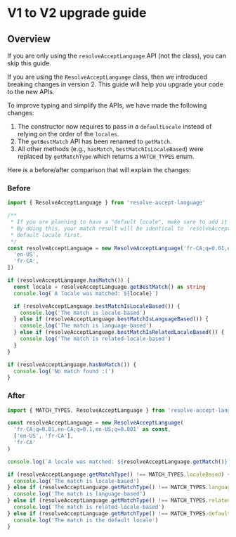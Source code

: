 # V1 to V2 upgrade guide

## Overview

If you are only using the `resolveAcceptLanguage` API (not the class), you can skip this guide.

If you are using the `ResolveAcceptLanguage` class, then we introduced breaking changes in version 2. This guide will help you upgrade your code to the new APIs.

To improve typing and simplify the APIs, we have made the following changes:

1. The constructor now requires to pass in a `defaultLocale` instead of relying on the order of the `locales`.
2. The `getBestMatch` API has been renamed to `getMatch`.
3. All other methods (e.g., `hasMatch`, `bestMatchIsLocaleBased`) were replaced by `getMatchType` which returns a `MATCH_TYPES` enum.

Here is a before/after comparison that will explain the changes:

### Before

```ts
import { ResolveAcceptLanguage } from 'resolve-accept-language'

/**
 * If you are planning to have a "default locale", make sure to add it first in the provided locale list.
 * By doing this, your match result will be identical to `resolveAcceptLanguage` as it always checks the
 * default locale first.
 */
const resolveAcceptLanguage = new ResolveAcceptLanguage('fr-CA;q=0.01,en-CA;q=0.1,en-US;q=0.001', [
  'en-US',
  'fr-CA',
])

if (resolveAcceptLanguage.hasMatch()) {
  const locale = resolveAcceptLanguage.getBestMatch() as string
  console.log(`A locale was matched: ${locale}`)

  if (resolveAcceptLanguage.bestMatchIsLocaleBased()) {
    console.log('The match is locale-based')
  } else if (resolveAcceptLanguage.bestMatchIsLanguageBased()) {
    console.log('The match is language-based')
  } else if (resolveAcceptLanguage.bestMatchIsRelatedLocaleBased()) {
    console.log('The match is related-locale-based')
  }
}

if (resolveAcceptLanguage.hasNoMatch()) {
  console.log('No match found :(')
}
```

### After

```ts
import { MATCH_TYPES, ResolveAcceptLanguage } from 'resolve-accept-language'

const resolveAcceptLanguage = new ResolveAcceptLanguage(
  'fr-CA;q=0.01,en-CA;q=0.1,en-US;q=0.001' as const,
  ['en-US', 'fr-CA'],
  'fr-CA'
)

console.log(`A locale was matched: ${resolveAcceptLanguage.getMatch()}`)

if (resolveAcceptLanguage.getMatchType() !== MATCH_TYPES.localeBased) {
  console.log('The match is locale-based')
} else if (resolveAcceptLanguage.getMatchType() !== MATCH_TYPES.languageBased) {
  console.log('The match is language-based')
} else if (resolveAcceptLanguage.getMatchType() !== MATCH_TYPES.relatedLocaleBased) {
  console.log('The match is related-locale-based')
} else if (resolveAcceptLanguage.getMatchType() !== MATCH_TYPES.defaultLocale) {
  console.log('The match is the default locale')
}
```
